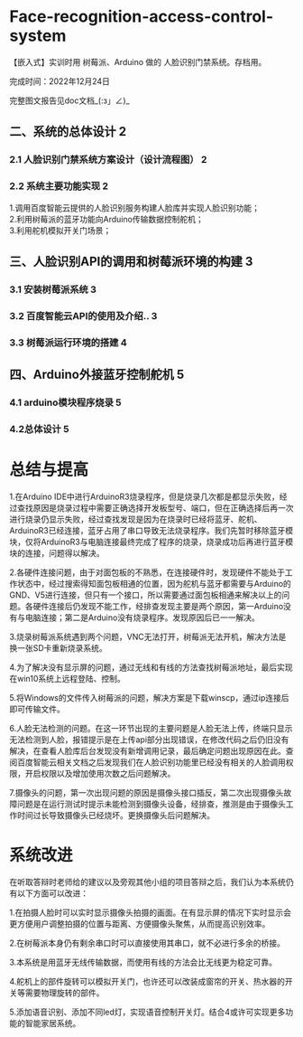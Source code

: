# Face-recognition-access-control-system

【嵌入式】实训时用 树莓派、Arduino 做的 人脸识别门禁系统。存档用。


完成时间：2022年12月24日  

完整图文报告见doc文档_(:з」∠)_


## 二、系统的总体设计	2
### 2.1 人脸识别门禁系统方案设计（设计流程图）	2
### 2.2 系统主要功能实现	2   
1.调用百度智能云提供的人脸识别服务构建人脸库并实现人脸识别功能；  
2.利用树莓派的蓝牙功能向Arduino传输数据控制舵机；  
3.利用舵机模拟开关门场景；  
## 三、人脸识别API的调用和树莓派环境的构建	3
### 3.1 安装树莓派系统	3
### 3.2 百度智能云API的使用及介绍..	3
### 3.3 树莓派运行环境的搭建	4
## 四、Arduino外接蓝牙控制舵机	5
### 4.1 arduino模块程序烧录	5
### 4.2总体设计	5

  
# 总结与提高	
1.在Arduino IDE中进行ArduinoR3烧录程序，但是烧录几次都是都显示失败，经过查找原因是烧录过程中需要正确选择开发板型号、端口，但在正确选择后再一次进行烧录仍显示失败，经过查找发现是因为在烧录时已经将蓝牙、舵机、ArduinoR3已经连接，蓝牙占用了串口导致无法烧录程序。我们先暂时移除蓝牙模块，仅将ArduinoR3与电脑连接最终完成了程序的烧录，烧录成功后再进行蓝牙模块的连接，问题得以解决。    

2.各硬件连接问题，由于对面包板的不熟悉，在连接硬件时，发现硬件不能处于工作状态中，经过搜索得知面包板相通的位置，因为舵机与蓝牙都需要与Arduino的GND、V5进行连接，但只有一个接口，所以需要通过面包板相通来解决以上的问题。各硬件连接后仍发现不能工作，经排查发现主要是两个原因，第一Arduino没有与电脑连接；第二是Arduino没有烧录程序。发现原因后已一一解决。  

3.烧录树莓派系统遇到两个问题，VNC无法打开，树莓派无法开机，解决方法是换一张SD卡重新烧录系统。  

4.为了解决没有显示屏的问题，通过无线和有线的方法查找树莓派地址，最后实现在win10系统上远程登陆、控制。  

5.将Windows的文件传入树莓派的问题，解决方案是下载winscp，通过ip连接后即可传输文件。  

6.人脸无法检测的问题。在这一环节出现的主要问题是人脸无法上传，终端只显示无法检测到人脸，报错提示是在上传api部分出现错误，在修改代码之后仍旧没有解决，在查看人脸库后台发现没有新增调用记录，最后确定问题出现原因在此。查阅百度智能云相关文档之后发现我们在人脸识别功能里已经没有相关的人脸调用权限，开启权限以及增加使用次数之后问题解决。  

7.摄像头的问题，第一次出现问题的原因是摄像头接口插反，第二次出现摄像头故障问题是在运行测试时提示未能检测到摄像头设备，经排查，推测是由于摄像头工作时间过长导致摄像头已经烧坏。更换摄像头后问题解决。  

# 系统改进
在听取答辩时老师给的建议以及旁观其他小组的项目答辩之后，我们认为本系统仍有以下方面可以改进：  

1.在拍摄人脸时可以实时显示摄像头拍摄的画面。在有显示屏的情况下实时显示会更方便用户调整拍摄的位置与距离、方便摄像头聚焦，从而提高识别效率。  

2.在树莓派本身仍有剩余串口时可以直接使用其串口，就不必进行多余的桥接。  

3.本系统是用蓝牙无线传输数据，而使用有线的方法会比无线更为稳定可靠。  

4.舵机上的部件旋转可以模拟开关门，也许还可以改装成窗帘的开关、热水器的开关等需要物理旋转的部件。  

5.添加语音识别、添加不同led灯，实现语音控制开关灯。结合4或许可实现更多功能的智能家居系统。  


